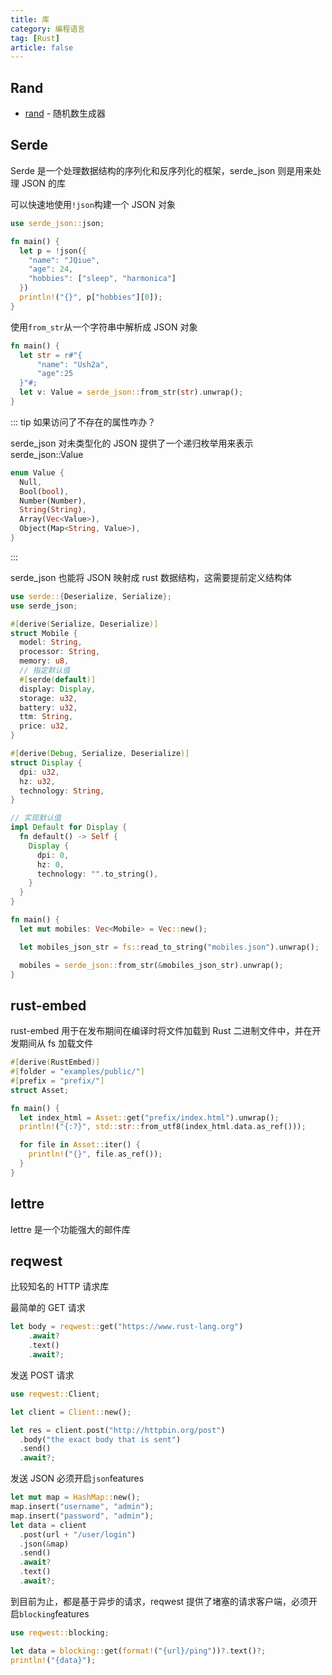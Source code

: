 ```yaml
---
title: 库
category: 编程语言
tag: [Rust]
article: false
---
```


## Rand

+ [rand](https://github.com/rust-random/rand) - 随机数生成器

## Serde

Serde 是一个处理数据结构的序列化和反序列化的框架，serde_json 则是用来处理 JSON 的库

可以快速地使用`!json`构建一个 JSON 对象

```rust
use serde_json::json;

fn main() {
  let p = !json({
    "name": "JQiue",
    "age": 24,
    "hobbies": ["sleep", "harmonica"]
  })
  println!("{}", p["hobbies"][0]);
}
```

使用`from_str`从一个字符串中解析成 JSON 对象

```rust
fn main() {
  let str = r#"{
      "name": "Ush2a",
      "age":25
  }"#;
  let v: Value = serde_json::from_str(str).unwrap();
}
```

::: tip 如果访问了不存在的属性咋办？

serde_json 对未类型化的 JSON 提供了一个递归枚举用来表示 serde_json::Value

```rust
enum Value {
  Null,
  Bool(bool),
  Number(Number),
  String(String),
  Array(Vec<Value>),
  Object(Map<String, Value>),
}
```

:::

serde_json 也能将 JSON 映射成 rust 数据结构，这需要提前定义结构体

```rust
use serde::{Deserialize, Serialize};
use serde_json;

#[derive(Serialize, Deserialize)]
struct Mobile {
  model: String,
  processor: String,
  memory: u8,
  // 指定默认值
  #[serde(default)]
  display: Display,
  storage: u32,
  battery: u32,
  ttm: String,
  price: u32,
}

#[derive(Debug, Serialize, Deserialize)]
struct Display {
  dpi: u32,
  hz: u32,
  technology: String,
}

// 实现默认值
impl Default for Display {
  fn default() -> Self {
    Display {
      dpi: 0,
      hz: 0,
      technology: "".to_string(),
    }
  }
}

fn main() {
  let mut mobiles: Vec<Mobile> = Vec::new();

  let mobiles_json_str = fs::read_to_string("mobiles.json").unwrap();

  mobiles = serde_json::from_str(&mobiles_json_str).unwrap();
}
```

## rust-embed

rust-embed 用于在发布期间在编译时将文件加载到 Rust 二进制文件中，并在开发期间从 fs 加载文件

```rust
#[derive(RustEmbed)]
#[folder = "examples/public/"]
#[prefix = "prefix/"]
struct Asset;

fn main() {
  let index_html = Asset::get("prefix/index.html").unwrap();
  println!("{:?}", std::str::from_utf8(index_html.data.as_ref()));

  for file in Asset::iter() {
    println!("{}", file.as_ref());
  }
}
```

## lettre

lettre 是一个功能强大的邮件库

## reqwest

比较知名的 HTTP 请求库

最简单的 GET 请求

```rust
let body = reqwest::get("https://www.rust-lang.org")
    .await?
    .text()
    .await?;
```

发送 POST 请求

```rust
use reqwest::Client;

let client = Client::new();

let res = client.post("http://httpbin.org/post")
  .body("the exact body that is sent")
  .send()
  .await?;
```

发送 JSON 必须开启`json`features

```rust
let mut map = HashMap::new();
map.insert("username", "admin");
map.insert("password", "admin");
let data = client
  .post(url + "/user/login")
  .json(&map)
  .send()
  .await?
  .text()
  .await?;
```

到目前为止，都是基于异步的请求，reqwest 提供了堵塞的请求客户端，必须开启`blocking`features

```rust
use reqwest::blocking;

let data = blocking::get(format!("{url}/ping"))?.text()?;
println!("{data}");
```
